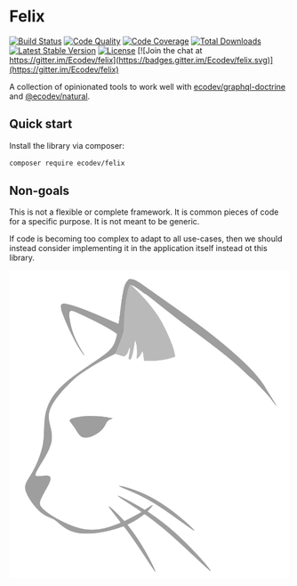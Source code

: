 # Felix

[![Build Status](https://travis-ci.com/Ecodev/felix.svg?branch=master)](https://travis-ci.com/Ecodev/felix)
[![Code Quality](https://scrutinizer-ci.com/g/Ecodev/felix/badges/quality-score.png?b=master)](https://scrutinizer-ci.com/g/Ecodev/felix/?branch=master)
[![Code Coverage](https://scrutinizer-ci.com/g/Ecodev/felix/badges/coverage.png?b=master)](https://scrutinizer-ci.com/g/Ecodev/felix/?branch=master)
[![Total Downloads](https://poser.pugx.org/Ecodev/felix/downloads.png)](https://packagist.org/packages/Ecodev/felix)
[![Latest Stable Version](https://poser.pugx.org/Ecodev/felix/v/stable.png)](https://packagist.org/packages/Ecodev/felix)
[![License](https://poser.pugx.org/Ecodev/felix/license.png)](https://packagist.org/packages/Ecodev/felix)
[![Join the chat at https://gitter.im/Ecodev/felix](https://badges.gitter.im/Ecodev/felix.svg)](https://gitter.im/Ecodev/felix)

A collection of opinionated tools to work well with [ecodev/graphql-doctrine](https://github.com/Ecodev/graphql-doctrine) and [@ecodev/natural](https://github.com/Ecodev/natural). 

## Quick start

Install the library via composer:

```sh
composer require ecodev/felix
```

## Non-goals

This is not a flexible or complete framework. It is common pieces of code for a
specific purpose. It is not meant to be generic.

If code is becoming too complex to adapt to all use-cases, then we should instead
consider implementing it in the application itself instead ot this library.

![Felix](logo.svg)
